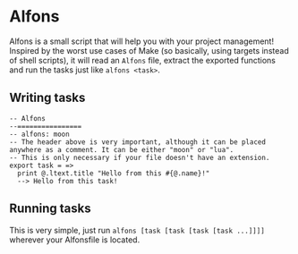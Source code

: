 # Alfons
Alfons is a small script that will help you with your project management! Inspired by the worst use cases of Make (so basically, using targets instead of shell scripts), it will read an `Alfons` file, extract the exported functions and run the tasks just like `alfons <task>`.

## Writing tasks
```moon
-- Alfons
--================
-- alfons: moon
-- The header above is very important, although it can be placed anywhere as a comment. It can be either "moon" or "lua".
-- This is only necessary if your file doesn't have an extension.
export task = =>
  print @.ltext.title "Hello from this #{@.name}!"
  --> Hello from this task!
```

## Running tasks
This is very simple, just run `alfons [task [task [task [task ...]]]]` wherever your Alfonsfile is located.
